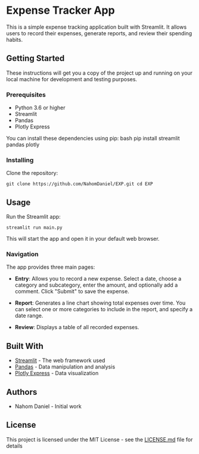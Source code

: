 # Expense Tracker App

This is a simple expense tracking application built with Streamlit. It allows users to record their expenses, generate reports, and review their spending habits.

## Getting Started

These instructions will get you a copy of the project up and running on your local machine for development and testing purposes.

### Prerequisites

- Python 3.6 or higher
- Streamlit
- Pandas
- Plotly Express

You can install these dependencies using pip:
bash pip install streamlit pandas plotly


### Installing

Clone the repository:

```
git clone https://github.com/NahomDaniel/EXP.git cd EXP
```

## Usage

Run the Streamlit app:

```
streamlit run main.py
```

This will start the app and open it in your default web browser.

### Navigation

The app provides three main pages:

- **Entry**: Allows you to record a new expense. Select a date, choose a category and subcategory, enter the amount, and optionally add a comment. Click "Submit" to save the expense.

- **Report**: Generates a line chart showing total expenses over time. You can select one or more categories to include in the report, and specify a date range.

- **Review**: Displays a table of all recorded expenses.

## Built With

- [Streamlit](https://streamlit.io/) - The web framework used
- [Pandas](https://pandas.pydata.org/) - Data manipulation and analysis
- [Plotly Express](https://plotly.com/python/plotly-express/) - Data visualization

## Authors

- Nahom Daniel - Initial work

## License

This project is licensed under the MIT License - see the [LICENSE.md](LICENSE.md) file for details